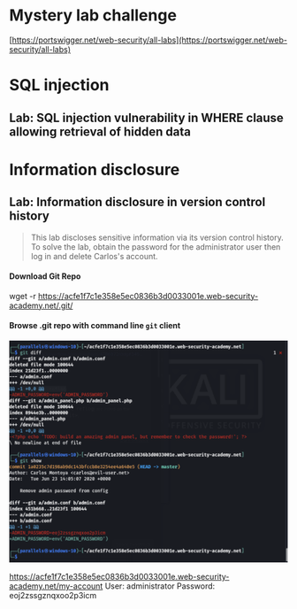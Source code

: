 # Mystery lab challenge

[https://portswigger.net/web-security/all-labs](https://portswigger.net/web-security/all-labs)




# SQL injection

## Lab: SQL injection vulnerability in WHERE clause allowing retrieval of hidden data





# Information disclosure


## Lab: Information disclosure in version control history

> This lab discloses sensitive information via its version control history. To solve the lab, obtain the password for the administrator user then log in and delete Carlos's account.

#### Download Git Repo
wget -r https://acfe1f7c1e358e5ec0836b3d0033001e.web-security-academy.net/.git/

#### Browse .git repo with command line `git` client

![](assets/16512107837482.png)

https://acfe1f7c1e358e5ec0836b3d0033001e.web-security-academy.net/my-account
User: administrator
Password: eoj2zssgznqxoo2p3icm


